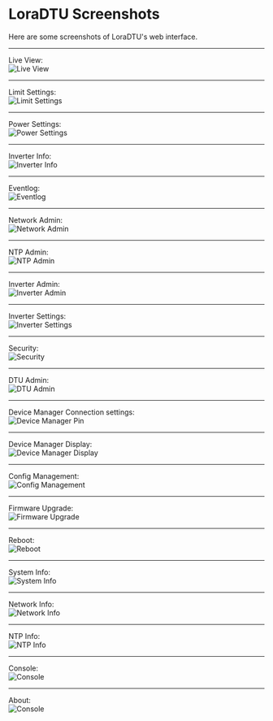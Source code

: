 # LoraDTU Screenshots

Here are some screenshots of LoraDTU's web interface.

***
Live View:  
![Live View](01_LiveView.jpg)

***
Limit Settings:  
![Limit Settings](15_LimitSettings.png)

***
Power Settings:  
![Power Settings](16_PowerSettings.png)

***
Inverter Info:  
![Inverter Info](17_InverterInfo.jpg)

***
Eventlog:  
![Eventlog](12_Eventlog.jpg)

***
Network Admin:  
![Network Admin](02_NetworkAdmin.jpg)

***
NTP Admin:  
![NTP Admin](03_NtpAdmin.jpg)

***
Inverter Admin:  
![Inverter Admin](05_InverterAdmin.jpg)

***
Inverter Settings:  
![Inverter Settings](13_InverterSettings.jpg)

***
Security:  
![Security](22_Security.jpg)

***
DTU Admin:  
![DTU Admin](06_DtuAdmin.jpg)

***
Device Manager Connection settings:  
![Device Manager Pin](20_DeviceManager_Pin.jpg)

***
Device Manager Display:  
![Device Manager Display](21_DeviceManager_Display.jpg)

***
Config Management:  
![Config Management](14_ConfigManagement.jpg)

***
Firmware Upgrade:  
![Firmware Upgrade](07_FirmwareUpgrade.jpg)

***
Reboot:  
![Reboot](19_Reboot.jpg)

***
System Info:  
![System Info](11_SystemInfo.jpg)

***
Network Info:  
![Network Info](08_NetworkInfo.jpg)

***
NTP Info:  
![NTP Info](09_NtpInfo.jpg)

***
Console:  
![Console](18_Console.jpg)

***
About:  
![Console](About.jpg)
